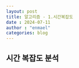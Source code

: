 ```yaml
---
layout: post
title: 알고리즘 - 1.시간복잡도
date : 2024-07-11
author : "enmael"
categories: blog
---
```


<h2> 시간 복잡도 분석<h2>

  <style type = "text/css">
    div{border:1px;}
    <style/>
  <div> div 입력 크기 n에 따라 알고리즘이 소요하는 시간을 예측하는 기법</div>
<p>입력 크기 n에 따라 알고리즘이 소요하는 시간을 예측하는 기법<pr>
  
<h4> 상수 시간 O(1) <h4>
<h4> 로그 시간 O(log n) <h4>
<h4> 선형 시간  O(n) <h4>
<h4> 제곱 시간  O(n²) <h4>




